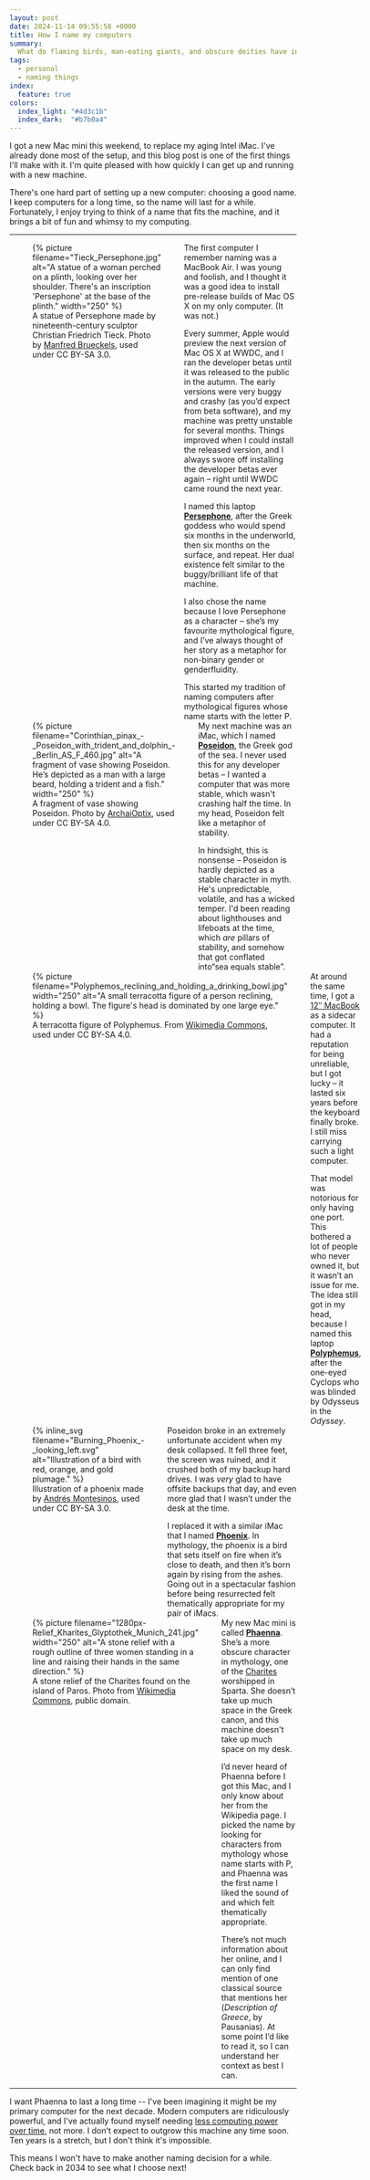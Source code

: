```yaml
---
layout: post
date: 2024-11-14 09:55:58 +0000
title: How I name my computers
summary:
  What do flaming birds, man-eating giants, and obscure deities have in common?
tags:
  - personal
  - naming things
index:
  feature: true
colors:
  index_light: "#4d3c1b"
  index_dark:  "#b7b0a4"
---
```

I got a new Mac mini this weekend, to replace my aging Intel iMac.
I've already done most of the setup, and this blog post is one of the first things I'll make with it.
I'm quite pleased with how quickly I can get up and running with a new machine.

There's one hard part of setting up a new computer: choosing a good name.
I keep computers for a long time, so the name will last for a while.
Fortunately, I enjoy trying to think of a name that fits the machine, and it brings a bit of fun and whimsy to my computing.

---

<style>
  .photo_with_text {
    display: grid;
    grid-gap: var(--default-padding);
    margin-top:    calc(3 * var(--default-padding));
    margin-bottom: calc(3 * var(--default-padding));
    grid-template-columns: 1fr 2fr;
  }

  .photo_with_text:last-child {
    margin-bottom: 0;
  }

  @media screen and (max-width: 500px) {
    .photo_with_text {
      grid-template-columns: 1fr;
    }
  }

  .photo_with_text figure,
  .photo_with_text p:first-child {
    margin-top: 0;
  }

  .photo_with_text p:last-child {
    margin-bottom: 0;
  }
</style>

<section class="photo_with_text">
  <figure>
    {%
      picture
      filename="Tieck_Persephone.jpg"
      alt="A statue of a woman perched on a plinth, looking over her shoulder. There's an inscription 'Persephone' at the base of the plinth."
      width="250"
    %}
    <figcaption>
      A statue of Persephone made by nineteenth-century sculptor Christian Friedrich Tieck.
      Photo by <a href="https://commons.wikimedia.org/wiki/File:Tieck_Persephone.jpg">Manfred Brueckels</a>, used under CC BY-SA 3.0.
    </figcaption>
  </figure>
  <div>
    <p>
      The first computer I remember naming was a MacBook Air.
      I was young and foolish, and I thought it was a good idea to install pre-release builds of Mac OS X on my only computer.
      (It was not.)
    </p>
    <p>
      Every summer, Apple would preview the next version of Mac OS X at WWDC, and I ran the developer betas until it was released to the public in the autumn.
      The early versions were very buggy and crashy (as you’d expect from beta software), and my machine was pretty unstable for several months.
      Things improved when I could install the released version, and I always swore off installing the developer betas ever again – right until WWDC came round the next year.
    </p>
    <p>
      I named this laptop <strong><a href="https://en.wikipedia.org/wiki/Persephone">Persephone</a></strong>, after the Greek goddess who would spend six months in the underworld, then six months on the surface, and repeat.
      Her dual existence felt similar to the buggy/brilliant life of that machine.
    </p>
    <p>
      I also chose the name because I love Persephone as a character – she’s my favourite mythological figure, and I’ve always thought of her story as a metaphor for non-binary gender or genderfluidity.
    </p>
    <p>
      This started my tradition of naming computers after mythological figures whose name starts with the letter P.
    </p>
  </div>
</section>

<section class="photo_with_text">
  <figure>
    {%
      picture
      filename="Corinthian_pinax_-_Poseidon_with_trident_and_dolphin_-_Berlin_AS_F_460.jpg"
      alt="A fragment of vase showing Poseidon. He’s depicted as a man with a large beard, holding a trident and a fish."
      width="250"
    %}
    <figcaption>
      A fragment of vase showing Poseidon.
      Photo by <a href="https://commons.wikimedia.org/wiki/File:Corinthian_pinax_-_Poseidon_with_trident_and_dolphin_-_Berlin_AS_F_460.jpg">ArchaiOptix</a>, used under CC BY-SA 4.0.
    </figcaption>
  </figure>
  <div>
    <p>
      My next machine was an iMac, which I named <strong><a href="https://en.wikipedia.org/wiki/Poseidon">Poseidon</a></strong>, the Greek god of the sea.
      I never used this for any developer betas – I wanted a computer that was more stable, which wasn't crashing half the time.
      In my head, Poseidon felt like a metaphor of stability.
    </p>
    <p>
      In hindsight, this is nonsense – Poseidon is hardly depicted as a stable character in myth.
      He's unpredictable, volatile, and has a wicked temper.
      I'd been reading about lighthouses and lifeboats at the time, which <em>are</em> pillars of stability, and somehow that got conflated into“sea equals stable”.
    </p>
  </div>
</section>

<section class="photo_with_text">
  <figure>
    {%
      picture
      filename="Polyphemos_reclining_and_holding_a_drinking_bowl.jpg"
      width="250"
      alt="A small terracotta figure of a person reclining, holding a bowl. The figure's head is dominated by one large eye."
    %}
    <figcaption>
      A terracotta figure of Polyphemus.
      From <a href="https://commons.wikimedia.org/wiki/File:Polyphemos_reclining_and_holding_a_drinking_bowl.jpg">Wikimedia Commons</a>, used under CC BY-SA 4.0.
    </figcaption>
  </figure>
  <div>
    <p>
      At around the same time, I got a <a href="https://en.wikipedia.org/wiki/12-inch_MacBook">12″ MacBook</a> as a sidecar computer.
      It had a reputation for being unreliable, but I got lucky – it lasted six years before the keyboard finally broke.
      I still miss carrying such a light computer.
    </p>
    <p>
      That model was notorious for only having one port.
      This bothered a lot of people who never owned it, but it wasn’t an issue for me.
      The idea still got in my head, because I named this laptop <strong><a href="https://en.wikipedia.org/wiki/Polyphemus">Polyphemus</a></strong>, after the one-eyed Cyclops who was blinded by Odysseus in the <em>Odyssey</em>.
    </p>
  </div>
</section>

<section class="photo_with_text">
  <figure>
    {%
      inline_svg
      filename="Burning_Phoenix_-_looking_left.svg"
      alt="Illustration of a bird with red, orange, and gold plumage."
    %}
    <figcaption>
      Illustration of a phoenix made by <a href="https://commons.wikimedia.org/wiki/File:Burning_Phoenix_-_looking_left.svg">Andrés Montesinos</a>, used under CC BY-SA 3.0.
    </figcaption>
  </figure>
  <div>
    <p>
      Poseidon broke in an extremely unfortunate accident when my desk collapsed.
      It fell three feet, the screen was ruined, and it crushed both of my backup hard drives.
      I was <em>very</em> glad to have offsite backups that day, and even more glad that I wasn’t under the desk at the time.
    </p>
    <p>
      I replaced it with a similar iMac that I named <strong><a href="https://en.wikipedia.org/wiki/Phoenix_(mythology)">Phoenix</a></strong>.
      In mythology, the phoenix is a bird that sets itself on fire when it’s close to death, and then it’s born again by rising from the ashes.
      Going out in a spectacular fashion before being resurrected felt thematically appropriate for my pair of iMacs.
    </p>
  </div>
</section>

<section class="photo_with_text">
  <figure>
    {%
      picture
      filename="1280px-Relief_Kharites_Glyptothek_Munich_241.jpg"
      width="250"
      alt="A stone relief with a rough outline of three women standing in a line and raising their hands in the same direction."
    %}
    <figcaption>
      A stone relief of the Charites found on the island of Paros.
      Photo from <a href="https://en.wikipedia.org/wiki/File:Relief_Kharites_Glyptothek_Munich_241.jpg">Wikimedia Commons</a>, public domain.
    </figcaption>
  </figure>
  <div>
    <p>
      My new Mac mini is called <strong><a href="https://en.wikipedia.org/wiki/Phaenna">Phaenna</a></strong>.
      She’s a more obscure character in mythology, one of the <a href="https://en.wikipedia.org/wiki/Charites">Charites</a> worshipped in Sparta.
      She doesn’t take up much space in the Greek canon, and this machine doesn't take up much space on my desk.
    </p>
    <p>
      I’d never heard of Phaenna before I got this Mac, and I only know about her from the Wikipedia page.
      I picked the name by looking for characters from mythology whose name starts with P, and Phaenna was the first name I liked the sound of and which felt thematically appropriate.
    </p>
    <p>
      There’s not much information about her online, and I can only find mention of one classical source that mentions her (<em>Description of Greece</em>, by Pausanias).
      At some point I’d like to read it, so I can understand her context as best I can.
    </p>
  </div>
</section>

---

I want Phaenna to last a long time -- I've been imagining it might be my primary computer for the next decade.
Modern computers are ridiculously powerful, and I've actually found myself needing [less computing power over time](/2024/digital-decluttering/), not more.
I don't expect to outgrow this machine any time soon.
Ten years is a stretch, but I don't think it's impossible.

This means I won't have to make another naming decision for a while.
Check back in 2034 to see what I choose next!

